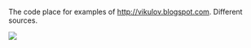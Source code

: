 The code place for examples of http://vikulov.blogspot.com. Different sources.

[![](https://www.paypalobjects.com/en_US/i/btn/btn_donate_SM.gif)](https://www.paypal.com/cgi-bin/webscr?cmd=_s-xclick&hosted_button_id=ZMLYYFRPZWZ4E)


